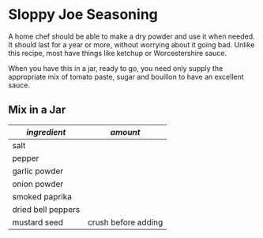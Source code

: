 # Sloppy Joe Seasoning

A home chef should be able to make a dry powder and use it when needed. It should last for a year or more, without worrying about it going bad. Unlike this recipe, most have things like ketchup or Worcestershire sauce.

When you have this in a jar, ready to go, you need only supply the appropriate mix of tomato paste, sugar and bouillon to have an excellent sauce.

## Mix in a Jar

| *ingredient* | *amount* |
| --- | --- |
| salt |  |
| pepper |  |
| garlic powder |  |
| onion powder |  |
| smoked paprika |  |
| dried bell peppers |  |
| mustard seed | crush before adding |

